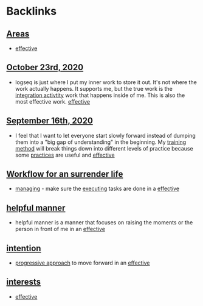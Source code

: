 
# Backlinks
## [Areas](<Areas.md>)
- [effective](<effective.md>)

## [October 23rd, 2020](<October 23rd, 2020.md>)
- logseq is just where I put my inner work to store it out. It's not where the work actually happens. It supports me, but the true work is the [integration activtity](<integration activtity.md>) work that happens inside of me. This is also the most effective work. [effective](<effective.md>)

## [September 16th, 2020](<September 16th, 2020.md>)
-  I feel that I want to let everyone start slowly forward instead of dumping them into a "big gap of understanding" in the beginning. My [training method](<training method.md>) will break things down into different levels of practice because some [practices](<practices.md>) are useful and [effective](<effective.md>)

## [Workflow for an surrender life](<Workflow for an surrender life.md>)
- [managing](<managing.md>) - make sure the [executing](<executing.md>) tasks are done in a [effective](<effective.md>)

## [helpful manner](<helpful manner.md>)
- helpful manner is a manner that focuses on raising the moments or the person in front of me in an [effective](<effective.md>)

## [intention](<intention.md>)
- [progressive approach](<progressive approach.md>) to move forward in an [effective](<effective.md>)

## [interests](<interests.md>)
- [effective](<effective.md>)

